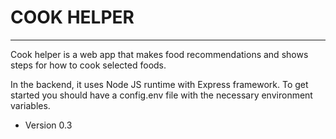 # COOK HELPER

---

Cook helper is a web app that makes food recommendations and shows steps for how to cook selected foods.

In the backend, it uses Node JS runtime with Express framework. To get started you should have a config.env file with the necessary environment variables.

- Version 0.3
